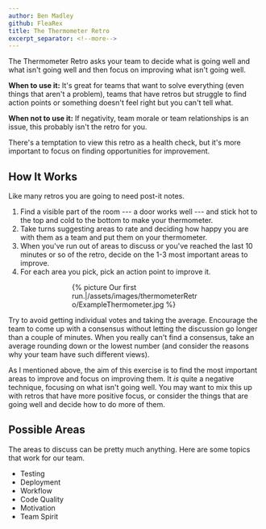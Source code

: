 ```yaml
---
author: Ben Madley
github: FleaRex
title: The Thermometer Retro
excerpt_separator: <!--more-->
---
```

The Thermometer Retro asks your team to decide what is going well and what isn't going well and then focus on improving what isn't going well.

**When to use it:** It's great for teams that want to solve everything (even things that aren't a problem), teams that have retros but struggle to find action points or something doesn't feel right but you can't tell what.

**When not to use it:** If negativity, team morale or team relationships is an issue, this probably isn't the retro for you.
<!--more-->

There's a temptation to view this retro as a health check, but it's more important to focus on finding opportunities for improvement.

## How It Works

Like many retros you are going to need post-it notes.

1. Find a visible part of the room --- a door works well --- and stick hot to the top and cold to the bottom to make your thermometer.
2. Take turns suggesting areas to rate and deciding how happy you are with them as a team and put them on your thermometer.
3. When you've run out of areas to discuss or you've reached the last 10 minutes or so of the retro, decide on the 1-3 most important areas to improve.
4. For each area you pick, pick an action point to improve it.

<div style="width: 50%; margin: 0 auto;">{% picture Our first run.|/assets/images/thermometerRetro/ExampleThermometer.jpg %}</div>

Try to avoid getting individual votes and taking the average. Encourage the team to come up with a consensus without letting the discussion go longer than a couple of minutes. When you really can't find a consensus, take an average rounding down or the lowest number (and consider the reasons why your team have such different views).

As I mentioned above, the aim of this exercise is to find the most important areas to improve and focus on improving them. It *is* quite a negative technique, focusing on what isn't going well. You may want to mix this up with retros that have more positive focus, or consider the things that are going well and decide how to do more of them.

## Possible Areas

The areas to discuss can be pretty much anything. Here are some topics that work for our team.
* Testing
* Deployment
* Workflow
* Code Quality
* Motivation
* Team Spirit
